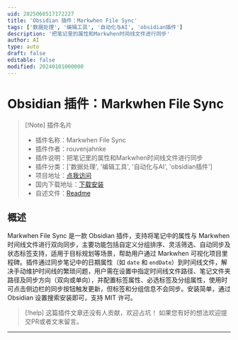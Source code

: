 ```yaml
---
uid: 2025060517172227
title: 'Obsidian 插件：Markwhen File Sync'
tags: ['数据处理', '编辑工具', '自动化与AI', 'obsidian插件']
description: '把笔记里的属性和Markwhen时间线文件进行同步'
author: AI
type: auto
draft: false
editable: false
modified: 20240101000000
---
```


# Obsidian 插件：Markwhen File Sync

> [!Note] 插件名片
> - 插件名称：Markwhen File Sync
> - 插件作者：rouvenjahnke
> - 插件说明：把笔记里的属性和Markwhen时间线文件进行同步
> - 插件分类：['数据处理', '编辑工具', '自动化与AI', 'obsidian插件']
> - 项目地址：[点我访问](https://github.com/rouvenjahnke/Markwhen-File-Sync)
> - 国内下载地址：[下载安装](https://pkmer.cn/products/plugin/pluginMarket/?markfilesync)
> - 自述文件：[Readme](https://ghproxy.net/https://raw.githubusercontent.com/rouvenjahnke/markwhen-file-sync/main/README.md)



## 概述

Markwhen File Sync 是一款 Obsidian 插件，支持将笔记中的属性与 Markwhen 时间线文件进行双向同步，主要功能包括自定义分组排序、灵活筛选、自动同步及状态标签支持，适用于目标规划等场景，帮助用户通过 Markwhen 可视化项目里程碑。插件通过同步笔记中的日期属性（如 `date` 和 `endDate`）到时间线文件，解决手动维护时间线的繁琐问题，用户需在设置中指定时间线文件路径、笔记文件夹路径及同步方向（双向或单向），并配置标签属性、必选标签及分组属性，使用时可点击侧边栏的同步按钮触发更新，但标签和分组信息不会同步。安装简单，通过 Obsidian 设置搜索安装即可，支持 MIT 许可。


> [!help] 
> 这篇插件文章还没有人贡献，欢迎占坑！
> 如果您有好的想法欢迎提交PR或者文末留言。
> 

---



